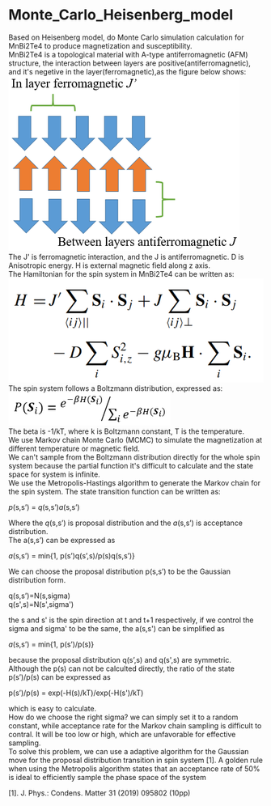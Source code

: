 # Monte_Carlo_Heisenberg_model
Based on Heisenberg model, do Monte Carlo simulation calculation for MnBi2Te4 to produce magnetization and susceptibility.  
MnBi2Te4 is a topological material with A-type antiferromagnetic (AFM) structure, the interaction between layers are positive(antiferromagnetic), and it's negetive in the layer(ferromagnetic),as the figure below shows: 
![image](https://github.com/HKXie/Monte_Carlo_Heisenberg_model/blob/master/images/Magnetic%20structure_1.png)  
The J' is ferromagnetic interaction, and the J is antiferromagnetic. D is Anisotropic energy. H is external magnetic field along z axis.  
The Hamiltonian for the spin system in MnBi2Te4 can be written as:  
![image](https://github.com/HKXie/Monte_Carlo_Heisenberg_model/blob/master/images/Heisenberg_model.png)  
The spin system follows a Boltzmann distribution, expressed as:  
![image](https://github.com/HKXie/Monte_Carlo_Heisenberg_model/blob/master/images/Boltzmann%20distribution.png)  
The beta is -1/kT, where k is Boltzmann constant, T is the temperature.  
We use Markov chain Monte Carlo (MCMC) to simulate the magnetization at different temperature or magnetic field.  
We can't sample from the Boltzmann distribution directly for the whole spin system because the partial function it's difficult to calculate and the state space for system is infinite.  
We use the Metropolis-Hastings algorithm to generate the Markov chain for the spin system. The state transition function can be written as:  
  
*p*(s,s’) = *q*(s,s’)*a*(s,s’)  
  
Where the *q*(s,s’) is proposal distribution and the *a*(s,s’) is acceptance distribution.  
The a(s,s’) can be expressed as  
  
*a*(s,s’) = min{1, p(s’)q(s’,s)/p(s)q(s,s’)}  
  
We can choose the proposal distribution p(s,s’) to be the Gaussian distribution form. 
  
q(s,s’)=N(s,sigma)  
q(s',s)=N(s',sigma')  
  
the s and s' is the spin direction at t and t+1 respectively, if we control the sigma and sigma' to be the same, the a(s,s') can be simplified as  
  
*a*(s,s’) = min{1, p(s’)/p(s)}  
  
because the proposal distribution q(s’,s) and q(s',s) are symmetric.  
Although the p(s) can not be calculted directly, the ratio of the state  p(s’)/p(s) can be expressed as  
  
p(s’)/p(s) = exp(-H(s)/kT)/exp(-H(s')/kT)  
  
which is easy to calculate.  
How do we choose the right sigma? we can simply set it to a random constant, while acceptance rate for the Markov chain sampling is difficult to contral. It will be too low or high, which are unfavorable for effective sampling.  
To solve this problem, we can use a adaptive algorithm for the Gaussian move for the proposal distribution transition in spin system [1]. A golden rule when using the Metropolis algorithm states that 
an acceptance rate of 50% is ideal to efficiently sample the phase space of the system

  
 [1]. J. Phys.: Condens. Matter 31 (2019) 095802 (10pp)



